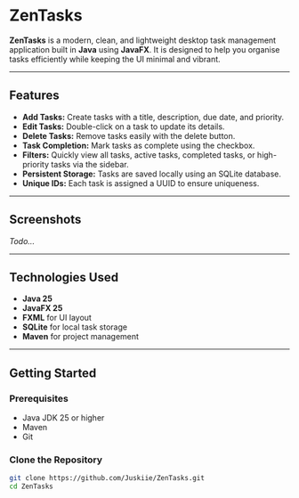 # ZenTasks

**ZenTasks** is a modern, clean, and lightweight desktop task management application built in **Java** using **JavaFX**. It is designed to help you organise tasks efficiently while keeping the UI minimal and vibrant.

---

## Features

- **Add Tasks:** Create tasks with a title, description, due date, and priority.
- **Edit Tasks:** Double-click on a task to update its details.
- **Delete Tasks:** Remove tasks easily with the delete button.
- **Task Completion:** Mark tasks as complete using the checkbox.
- **Filters:** Quickly view all tasks, active tasks, completed tasks, or high-priority tasks via the sidebar.
- **Persistent Storage:** Tasks are saved locally using an SQLite database.
- **Unique IDs:** Each task is assigned a UUID to ensure uniqueness.

---

## Screenshots

*Todo...*

---

## Technologies Used

- **Java 25**
- **JavaFX 25**
- **FXML** for UI layout
- **SQLite** for local task storage
- **Maven** for project management

---

## Getting Started

### Prerequisites

- Java JDK 25 or higher
- Maven
- Git

### Clone the Repository

```bash
git clone https://github.com/Juskiie/ZenTasks.git
cd ZenTasks
